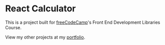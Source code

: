# React Calculator
This is a project built for [freeCodeCamp](https://www.freecodecamp.org/learn/)'s Front End Development Libraries Course.

View my other projects at my [portfolio](https://austin-weeks.github.io).

